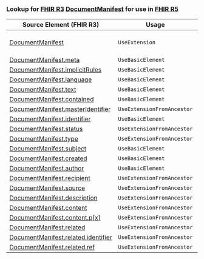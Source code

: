 ### Lookup for [FHIR R3](https://hl7.org/fhir/STU3/) [DocumentManifest](https://hl7.org/fhir/STU3/DocumentManifest.html) for use in [FHIR R5](https://hl7.org/fhir/R5/)

| Source Element (FHIR R3) | Usage | Target |
| -------------- | ----- | ------ |
| [DocumentManifest](https://hl7.org/fhir/STU3/DocumentManifest.html#resource) | `UseExtension` | [http://hl7.org/fhir/3.0/StructureDefinition/extension-DocumentManifest](StructureDefinition-ext-R3-DocumentManifest.html) |
| [DocumentManifest.meta](https://hl7.org/fhir/STU3/DocumentManifest.html#resource) | `UseBasicElement` | [Resource.meta](https://hl7.org/fhir/R5/Resource.html#resource) |
| [DocumentManifest.implicitRules](https://hl7.org/fhir/STU3/DocumentManifest.html#resource) | `UseBasicElement` | [Resource.implicitRules](https://hl7.org/fhir/R5/Resource.html#resource) |
| [DocumentManifest.language](https://hl7.org/fhir/STU3/DocumentManifest.html#resource) | `UseBasicElement` | [Resource.language](https://hl7.org/fhir/R5/Resource.html#resource) |
| [DocumentManifest.text](https://hl7.org/fhir/STU3/DocumentManifest.html#resource) | `UseBasicElement` | [DomainResource.text](https://hl7.org/fhir/R5/DomainResource.html#resource) |
| [DocumentManifest.contained](https://hl7.org/fhir/STU3/DocumentManifest.html#resource) | `UseBasicElement` | [DomainResource.contained](https://hl7.org/fhir/R5/DomainResource.html#resource) |
| [DocumentManifest.masterIdentifier](https://hl7.org/fhir/STU3/DocumentManifest.html#resource) | `UseExtensionFromAncestor` | - |
| [DocumentManifest.identifier](https://hl7.org/fhir/STU3/DocumentManifest.html#resource) | `UseBasicElement` | [Basic.identifier](https://hl7.org/fhir/R5/Basic.html#resource) |
| [DocumentManifest.status](https://hl7.org/fhir/STU3/DocumentManifest.html#resource) | `UseExtensionFromAncestor` | - |
| [DocumentManifest.type](https://hl7.org/fhir/STU3/DocumentManifest.html#resource) | `UseExtensionFromAncestor` | - |
| [DocumentManifest.subject](https://hl7.org/fhir/STU3/DocumentManifest.html#resource) | `UseBasicElement` | [Basic.subject](https://hl7.org/fhir/R5/Basic.html#resource) |
| [DocumentManifest.created](https://hl7.org/fhir/STU3/DocumentManifest.html#resource) | `UseBasicElement` | [Basic.created](https://hl7.org/fhir/R5/Basic.html#resource) |
| [DocumentManifest.author](https://hl7.org/fhir/STU3/DocumentManifest.html#resource) | `UseBasicElement` | [Basic.author](https://hl7.org/fhir/R5/Basic.html#resource) |
| [DocumentManifest.recipient](https://hl7.org/fhir/STU3/DocumentManifest.html#resource) | `UseExtensionFromAncestor` | - |
| [DocumentManifest.source](https://hl7.org/fhir/STU3/DocumentManifest.html#resource) | `UseExtensionFromAncestor` | - |
| [DocumentManifest.description](https://hl7.org/fhir/STU3/DocumentManifest.html#resource) | `UseExtensionFromAncestor` | - |
| [DocumentManifest.content](https://hl7.org/fhir/STU3/DocumentManifest.html#resource) | `UseExtensionFromAncestor` | - |
| [DocumentManifest.content.p[x]](https://hl7.org/fhir/STU3/DocumentManifest.html#resource) | `UseExtensionFromAncestor` | - |
| [DocumentManifest.related](https://hl7.org/fhir/STU3/DocumentManifest.html#resource) | `UseExtensionFromAncestor` | - |
| [DocumentManifest.related.identifier](https://hl7.org/fhir/STU3/DocumentManifest.html#resource) | `UseExtensionFromAncestor` | - |
| [DocumentManifest.related.ref](https://hl7.org/fhir/STU3/DocumentManifest.html#resource) | `UseExtensionFromAncestor` | - |
